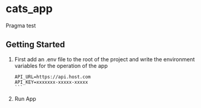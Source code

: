 # cats_app

Pragma test

## Getting Started


1. First add an .env file to the root of the project and write the environment variables for the operation of the app
    ````
    API_URL=https://api.host.com
    API_KEY=xxxxxxx-xxxxx-xxxxx
    ```

2. Run App

